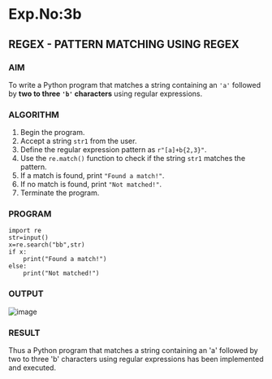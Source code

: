 # Exp.No:3b  
## REGEX - PATTERN MATCHING USING REGEX

### AIM  
To write a Python program that matches a string containing an `'a'` followed by **two to three `'b'` characters** using regular expressions.


### ALGORITHM

1. Begin the program.  
2. Accept a string `str1` from the user.  
3. Define the regular expression pattern as `r"[a]+b{2,3}"`.  
4. Use the `re.match()` function to check if the string `str1` matches the pattern.  
5. If a match is found, print `"Found a match!"`.  
6. If no match is found, print `"Not matched!"`.  
7. Terminate the program.

### PROGRAM
```
import re
str=input()
x=re.search("bb",str)
if x:
    print("Found a match!")
else:
    print("Not matched!")
```
    
### OUTPUT
![image](https://github.com/user-attachments/assets/ceddd925-08d6-4f84-9a88-0a29a6fa825d)

### RESULT
Thus a Python program that matches a string containing an 'a' followed by two to three 'b' characters using regular expressions has been implemented and executed.
